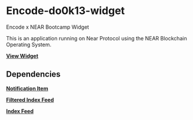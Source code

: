 # Encode-do0k13-widget
Encode x NEAR Bootcamp Widget

This is an application running on Near Protocol using the NEAR Blockchain Operating System.

[**View Widget**](https://near.org/do0k13.near/widget/Encode-do0k13-Widget)

## Dependencies

[**Notification Item**](https://near.org/near/widget/ComponentDetailsPage?src=hack.near/widget/Notification.Item) 

[**Filtered Index Feed**](https://near.org/near/widget/ComponentDetailsPage?src=mob.near/widget/FilteredIndexFeed)

[**Index Feed**](https://near.org/near/widget/ComponentDetailsPage?src=mob.near/widget/IndexFeed)
